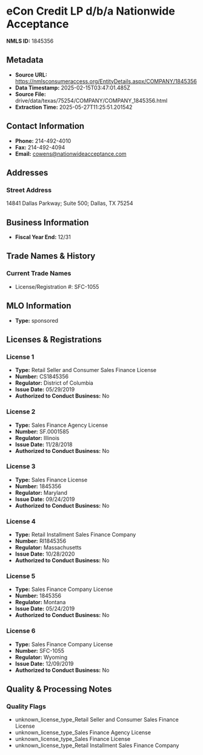 # eCon Credit LP d/b/a Nationwide Acceptance

**NMLS ID:** 1845356

## Metadata
- **Source URL:** https://nmlsconsumeraccess.org/EntityDetails.aspx/COMPANY/1845356
- **Data Timestamp:** 2025-02-15T03:47:01.485Z
- **Source File:** drive/data/texas/75254/COMPANY/COMPANY_1845356.html
- **Extraction Time:** 2025-05-27T11:25:51.201542

## Contact Information
- **Phone:** 214-492-4010
- **Fax:** 214-492-4094
- **Email:** cowens@nationwideacceptance.com

## Addresses
### Street Address
14841 Dallas Parkway; Suite 500; Dallas, TX 75254

## Business Information
- **Fiscal Year End:** 12/31

## Trade Names & History
### Current Trade Names
- License/Registration #: SFC-1055

## MLO Information
- **Type:** sponsored

## Licenses & Registrations

### License 1
- **Type:** Retail Seller and Consumer Sales Finance License
- **Number:** CS1845356
- **Regulator:** District of Columbia
- **Issue Date:** 05/29/2019
- **Authorized to Conduct Business:** No

### License 2
- **Type:** Sales Finance Agency License
- **Number:** SF.0001585
- **Regulator:** Illinois
- **Issue Date:** 11/28/2018
- **Authorized to Conduct Business:** No

### License 3
- **Type:** Sales Finance License
- **Number:** 1845356
- **Regulator:** Maryland
- **Issue Date:** 09/24/2019
- **Authorized to Conduct Business:** No

### License 4
- **Type:** Retail Installment Sales Finance Company
- **Number:** RI1845356
- **Regulator:** Massachusetts
- **Issue Date:** 10/28/2020
- **Authorized to Conduct Business:** No

### License 5
- **Type:** Sales Finance Company License
- **Number:** 1845356
- **Regulator:** Montana
- **Issue Date:** 05/24/2019
- **Authorized to Conduct Business:** No

### License 6
- **Type:** Sales Finance Company License
- **Number:** SFC-1055
- **Regulator:** Wyoming
- **Issue Date:** 12/09/2019
- **Authorized to Conduct Business:** No

## Quality & Processing Notes
### Quality Flags
- unknown_license_type_Retail Seller and Consumer Sales Finance License
- unknown_license_type_Sales Finance Agency License
- unknown_license_type_Sales Finance License
- unknown_license_type_Retail Installment Sales Finance Company
